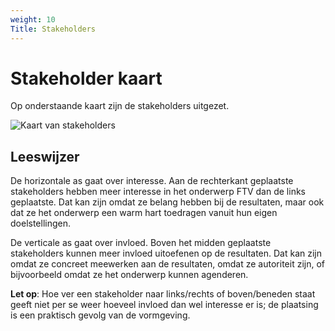 ```yaml
---
weight: 10
Title: Stakeholders
---
```


# Stakeholder kaart
Op onderstaande kaart zijn de stakeholders uitgezet. 

![Kaart van stakeholders](/images/stakeholder_map.png)

## Leeswijzer
De horizontale as gaat over interesse. 
Aan de rechterkant geplaatste stakeholders hebben meer interesse in het onderwerp FTV dan de links geplaatste. 
Dat kan zijn omdat ze belang hebben bij de resultaten, maar ook dat ze het onderwerp een warm hart toedragen vanuit hun eigen doelstellingen.

De verticale as gaat over invloed. 
Boven het midden geplaatste stakeholders kunnen meer invloed uitoefenen op de resultaten. 
Dat kan zijn omdat ze concreet meewerken aan de resultaten, omdat ze autoriteit zijn, of bijvoorbeeld omdat ze het onderwerp kunnen agenderen.

**Let op**:
Hoe ver een stakeholder naar links/rechts of boven/beneden staat geeft niet per se weer hoeveel invloed dan wel interesse er is; 
de plaatsing is een praktisch gevolg van de vormgeving.
